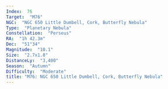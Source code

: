 ```yaml
---
Index:  76
Target:  "M76"
NGC:  "NGC 650 Little Dumbell, Cork, Butterfly Nebula"
Type:  "Planetary Nebula"
Constellation:  "Perseus"
RA:  "1h 42.3m"
Dec:  "51°34"
Magnitude:  "10.1"
Size:  "2.7x1.8"
DistanceLy:  "3,400"
Season:  "Autumn"
Difficulty:  "Moderate"
title: "M76: NGC 650 Little Dumbell, Cork, Butterfly Nebula"
---
```

